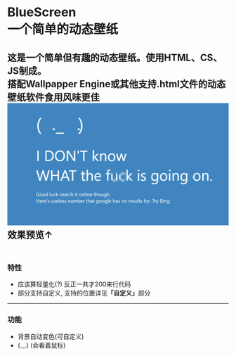 # BlueScreen<br>一个简单的动态壁纸
这是一个简单但有趣的动态壁纸。使用HTML、CS、JS制成。<br>
搭配<b>Wallpapper Engine</b>或其他支持<b>.html文件</b>的动态壁纸软件食用风味更佳
![Effect preview](/images/img1.png)
效果预览↑
<br/><br/>
---------
### 特性
- 应该算轻量化(?) 反正一共才200来行代码
- 部分支持自定义, 支持的位置详见<b>「自定义」</b>部分
---------
### 功能
- 背景自动变色(可自定义)
- (._.) (会看着鼠标)
